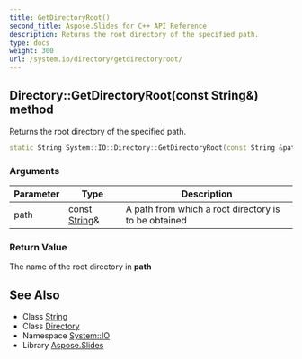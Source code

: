 ```yaml
---
title: GetDirectoryRoot()
second_title: Aspose.Slides for C++ API Reference
description: Returns the root directory of the specified path.
type: docs
weight: 300
url: /system.io/directory/getdirectoryroot/
---
```

## Directory::GetDirectoryRoot(const String\&) method


Returns the root directory of the specified path.

```cpp
static String System::IO::Directory::GetDirectoryRoot(const String &path)
```


### Arguments

| Parameter | Type | Description |
| --- | --- | --- |
| path | const [String](../../../system/string/)\& | A path from which a root directory is to be obtained |

### Return Value

The name of the root directory in **path**

## See Also

* Class [String](../../../system/string/)
* Class [Directory](../)
* Namespace [System::IO](../../)
* Library [Aspose.Slides](../../../)